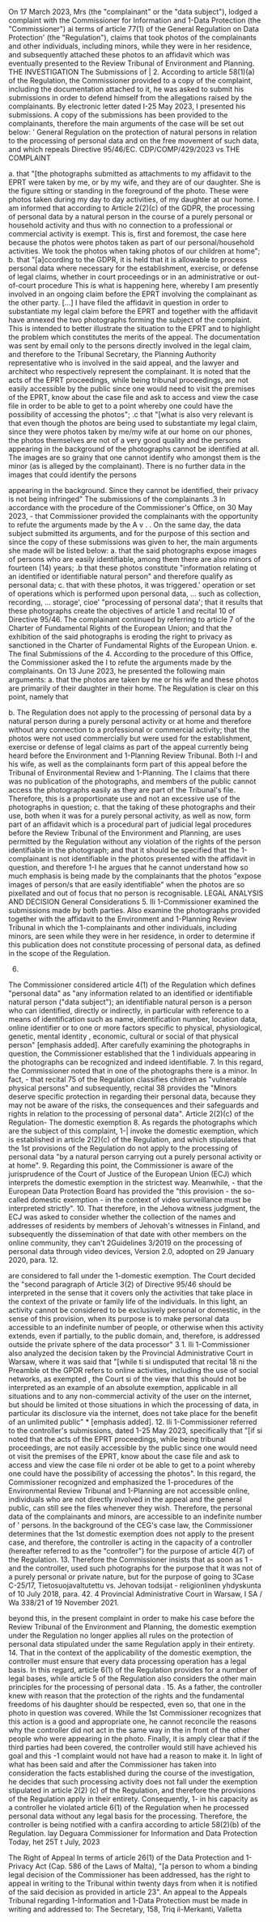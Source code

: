 On 17 March 2023, Mrs (the "complainant" or the "data subject"), lodged a complaint with the Commissioner for Information and 1-Data Protection (the "Commissioner") ai terms of article 77(1) of the General Regulation on Data Protection' (the "Regulation"), claims that
took photos of the complainants and other individuals, including minors, while they were in her residence, and subsequently attached these photos to an affidavit which was eventually presented to the Review Tribunal
of Environment and Planning.
THE INVESTIGATION The Submissions of |
2. According to article 58(1)(a) of the Regulation, the Commissioner provided to
a copy of the complaint, including the documentation attached to it, he was asked to submit his submissions in order to defend himself from the allegations raised by the complainants. By electronic letter dated I-25 May 2023,
I presented his submissions. A copy of the submissions has been provided to the complainants, therefore the main arguments of the case will be set out below:
' General Regulation on the protection of natural persons in relation to the processing of personal data and on the free movement of such data, and which repeals Directive 95/46/EC.
CDP/COMP/429/2023
vs
THE COMPLAINT
 

a. that "\[the photographs submitted as attachments to my affidavit to the EPRT were taken by me, or by my wife, and they are of our daughter. She is the figure sitting or standing in the foreground of the photo. These were photos taken during my day to day activities, of my daughter at our home. I am informed that according to Article 2(2)(c) of the GDPR, the processing of personal data by a natural person in the course of a purely personal or household activity and thus with no connection to a professional or commercial activity is exempt. This is, first and foremost, the case here because the photos were photos taken as part of our personal/household activities. We took the photos when taking photos of our children at home";
b. that "\[a\]ccording to the GDPR, it is held that it is allowable to process personal data where necessary for the establishment, exercise, or defense of legal claims, whether in court proceedings or in an administrative or out-of-court procedure This is what is happening here, whereby I am presently involved in an ongoing claim before the EPRT involving the complainant as the other party. \[...\] I have filed the affidavit in question in order to substantiate my legal claim before the EPRT and together with the affidavit have annexed the two photographs forming the subject of the complaint. This is intended to better illustrate the situation to the EPRT and to highlight the problem which constitutes the merits of the appeal. The documentation was sent by email only to the persons directly involved in the legal claim, and therefore to the Tribunal Secretary, the Planning Authority representative who is involved in the said appeal, and the lawyer and architect
who respectively represent the complainant. It is noted that the acts of the EPRT
proceedings, while being tribunal proceedings, are not easily accessible by the public
since one would need to visit the premises of the EPRT, know about the case file and ask to access and view the case file in order to be able to get to a point whereby one could
have the possibility of accessing the photos";
.c that "\[what is also very relevant is that even though the photos are being used to substantiate my legal claim, since they were photos taken by me/my wife at our home on our phones, the photos themselves are not of a very good quality and the persons appearing in the background of the photographs cannot be identified at all. The images are so grainy that one cannot identify who amongst them is the minor (as is alleged by the complainant). There is no further data in the images that could identify the persons

appearing in the background. Since they cannot be identified, their privacy is not being infringed"
The submissions of the complainants
.3 In accordance with the procedure of the Commissioner's Office, on 30 May 2023, - that Commissioner provided the complainants with the opportunity to refute the arguments made by the A v . . On the same day, the data subject submitted its arguments, and for the purpose
of this section and since the copy of these submissions was given to her, the main arguments she made will be listed below:
a. that the said photographs expose images of persons who are easily identifiable, among them there are also minors of fourteen (14) years;
.b that these photos constitute "information relating ot an identified or identifiable natural person" and therefore qualify as personal data;
c.
that with these photos, it was triggered.' operation or set of operations which is performed upon personal data, ... such as collection, recording, ... storage', cioe' "processing of personal data';
that it results that these photographs create the objectives of article 1 and recital 10 of Directive 95/46. The complainant continued by referring to article 7 of the Charter of Fundamental Rights of the European Union; and
that the exhibition of the said photographs is eroding the right to privacy as sanctioned in the Charter of Fundamental Rights of the European Union.
e.
 The final Submissions of the
4. According to the procedure of this Office, the Commissioner asked the I to refute the arguments made by the complainants. On 13 June 2023, he presented the following main arguments:
a. that the photos are taken by me or his wife and these photos are primarily of their daughter in their home. The Regulation is clear on this point, namely that

b.
The Regulation does not apply to the processing of personal data by a natural person during a purely personal activity or at home and therefore without any connection to a professional or commercial activity;
that the photos were not used commercially but were used for the establishment, exercise or defense of legal claims as part of the appeal currently being heard
before the Environment and 1-Planning Review Tribunal. Both I-I
and his wife, as well as the complainants form part of this appeal before the Tribunal of
Environmental Review and 1-Planning. The I
claims that there was no publication of the photographs, and members of the public cannot access the photographs easily as they are part of the Tribunal's file. Therefore, this is a proportionate use and not an excessive use of the photographs in question;
  c.
that the taking of these photographs and their use, both when it was for a purely personal activity, as well as now, form part of an affidavit which is a procedural part of judicial legal procedures before the Review Tribunal of the Environment and Planning, are uses permitted by the Regulation without any violation of the rights of the person identifiable in the photograph; and
that it should be specified that the 1-complainant is not identifiable in the photos presented
with the affidavit in question, and therefore 1-I
he argues that he cannot understand how so much emphasis is being made by the complainants that the photos "expose images of person/s that are easily identifiable" when the photos are so pixellated and out of focus that no person is recognisable.
LEGAL ANALYSIS AND DECISION General Considerations
5. Ili 1-Commissioner examined the submissions made by both parties. Also examine the photographs provided together with the affidavit to the Environment and 1-Planning Review Tribunal in which the 1-complainants and other individuals, including minors, are seen while they were in her residence, in order to determine if this publication does not constitute processing of personal data, as defined in the scope of the Regulation.
   
6.
The Commissioner considered article 4(1) of the Regulation which defines "personal data" as "any information related to an identified or identifiable natural person ("data subject"); an identifiable natural person is a person who can identified, directly or indirectly, in particular with reference to a means of identification such as name, identification number, location data, online identifier or to one or more factors specific to physical, physiological, genetic, mental identity , economic, cultural or social of that physical person" \[emphasis added\]. After carefully examining the photographs in question, the Commissioner established that the 1 individuals appearing in the photographs can be recognized and indeed identifiable.
7.
In this regard, the Commissioner noted that in one of the photographs there is a minor. In fact, - that recital 75 of the Regulation classifies children as "vulnerable physical persons" and subsequently, recital 38 provides the "Minors deserve specific protection in
regarding their personal data, because they may not be aware of the risks, the
consequences and their safeguards and rights in relation to the processing of personal data".
Article 2(2)(c) of the Regulation- The domestic exemption
8. As regards the photographs which are the subject of this complaint, 1-| invoke the domestic exemption, which is established in article 2(2)(c) of the Regulation, and which stipulates that the 1st provisions of the Regulation do not apply to the processing of personal data "by a natural person carrying out a purely personal activity or at home".
9. Regarding this point, the Commissioner is aware of the jurisprudence of the Court of Justice of the European Union (ECJ) which interprets the domestic exemption in the strictest way. Meanwhile, - that the European Data Protection Board has provided the "this provision - the so-called domestic exemption - in the context of video surveillance must be interpreted strictly".
10. That therefore, in the Jehova witness judgment, the ECJ was asked to consider whether the collection of the names and addresses of residents by members of Jehovah's witnesses in Finland, and subsequently the dissemination of that date with other members on the online community, they can't
2Guidelines 3/2019 on the processing of personal data through video devices, Version 2.0, adopted on 29 January 2020, para. 12.

  

are considered to fall under the 1-domestic exemption. The Court decided the "second paragraph of Article 3(2) of Directive 95/46 should be interpreted in the sense that it covers only the activities that take place in the context of the private or family life of the individuals. In this light, an activity cannot be considered to be exclusively personal or domestic, in the sense of this provision, when its purpose is to make personal data accessible to an indefinite number of people, or otherwise
when this activity extends, even if partially, to the public domain, and, therefore, is addressed outside the private sphere of the data processor" 3
1.
Ili 1-Commissioner also analyzed the decision taken by the Provincial Administrative Court in Warsaw, where it was said that "\[while ti si undisputed that recital 18 ni the Preamble ot the GPDR refers to online activities, including the use of social networks, as exempted , the Court si of the
view that this should not be interpreted as an example of an absolute exemption, applicable in all situations and to any non-commercial activity of the user on the internet, but should be limited ot those situations in which the processing of data, in particular its disclosure via the internet, does not take place for the benefit of an unlimited public" \* \[emphasis added\].
12. Ili 1-Commissioner referred to the controller's submissions, dated 1-25 May 2023, specifically that "\[if si noted that the acts of the EPRT proceedings, while being tribunal proceedings, are not easily accessible by the public since one would need ot visit the premises of the EPRT, know about the case file and ask to access and view the case file ni order ot be
able to get to a point whereby one could have the possibility of accessing the photos". In this regard, the Commissioner recognized and emphasized the 1-procedures of the Environmental Review Tribunal and 1-Planning are not accessible online, individuals who are not directly involved in the appeal and the general public, can still see the files whenever they wish. Therefore, the personal data of the complainants and minors, are accessible to an indefinite number of ' persons. In the background of the CEG's case law, the Commissioner determines that the 1st domestic exemption does not apply to the present case, and therefore, the controller is acting in the capacity of a controller (hereafter referred to as the "controller") for the purpose of article 4(7) of the Regulation.
13. Therefore the Commissioner insists that as soon as 1 - and the controller, used such photographs for the purpose that it was not of a purely personal or private nature, but for the purpose of going to
3Case C-25/17, Tietosuojavaltutettu vs. Jehovan todsijat - religionlinen yhdyskunta of 10 July 2018, para. 42. 4 Provincial Administrative Court in Warsaw, I SA / Wa 338/21 of 19 November 2021.

beyond this, in the present complaint in order to make his case before the Review Tribunal
of the Environment and Planning, the domestic exemption under the Regulation no longer applies
all rules on the protection of personal data stipulated under the same Regulation apply in their entirety.
14. That in the context of the applicability of the domestic exemption, the controller must ensure that every data processing operation has a legal basis. In this regard, article 6(1) of the Regulation provides for a number of legal bases, while article 5 of the Regulation also considers the other main principles for the processing of personal data .
15. As a father, the controller knew with reason that the protection of the rights and the fundamental freedoms of his daughter should be respected, even so, that one in the photo in question was covered. While the 1st Commissioner recognizes that this action is a good and appropriate one, he cannot reconcile the reasons why the controller did not act in the same way in the
in front of the other people who were appearing in the photo. Finally, it is amply clear that if the third parties had been covered, the controller would still have achieved his goal and this -1 complaint would not have had a reason to make it.
In light of what has been said and after the Commissioner has taken into consideration the facts established during the course of the investigation, he decides that such processing activity does not fall under the exemption stipulated in article 2(2) (c) of the Regulation, and therefore the provisions of the Regulation apply in their entirety. Consequently, 1-
in his capacity as a controller he violated article 6(1) of the Regulation when he processed personal data without any legal basis for the processing.
Therefore, the controller is being notified with a canfira according to article 58(2)(b) of the Regulation.
lay Deguara
Commissioner for Information and Data Protection
Today, het 25T t July, 2023

The Right of Appeal
In terms of article 26(1) of the Data Protection and 1-Privacy Act (Cap. 586 of the Laws of Malta), "\[a person to whom a binding legal decision of the Commissioner has been addressed, has the right to appeal in writing to the Tribunal within twenty days from when it is notified of the said decision as provided in article 23".
An appeal to the Appeals Tribunal regarding 1-Information and 1-Data Protection must be made in writing and addressed to:
The Secretary,
158, Triq il-Merkanti, Valletta
